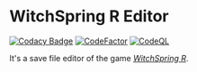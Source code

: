 # WitchSpring R Editor

[![Codacy Badge](https://api.codacy.com/project/badge/Grade/0beae5fbd1164835ba8961af2ce4b2f9)](https://app.codacy.com/gh/Attacktive/witchspring-r-editor?utm_source=github.com&utm_medium=referral&utm_content=Attacktive/witchspring-r-editor&utm_campaign=Badge_Grade)
[![CodeFactor](https://www.codefactor.io/repository/github/attacktive/witchspring-r-editor/badge)](https://www.codefactor.io/repository/github/attacktive/witchspring-r-editor)
[![CodeQL](https://github.com/Attacktive/witchspring-r-editor/actions/workflows/codeql-analysis.yaml/badge.svg)](https://github.com/Attacktive/witchspring-r-editor/actions/workflows/codeql-analysis.yaml)

It's a save file editor of the game [*WitchSpring R*](https://store.steampowered.com/app/1958220/WitchSpring_R/).
